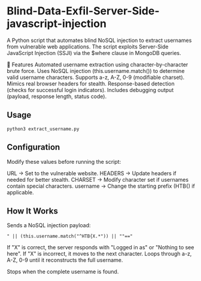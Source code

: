# Blind-Data-Exfil-Server-Side-javascript-injection

A Python script that automates blind NoSQL injection to extract usernames from vulnerable web applications. The script exploits Server-Side JavaScript Injection (SSJI) via the $where clause in MongoDB queries.

🚀 Features
Automated username extraction using character-by-character brute force.
Uses NoSQL injection (this.username.match()) to determine valid username characters.
Supports a-z, A-Z, 0-9 (modifiable charset).
Mimics real browser headers for stealth.
Response-based detection (checks for successful login indicators).
Includes debugging output (payload, response length, status code).

## Usage
`python3 extract_username.py`

## Configuration
Modify these values before running the script:

URL → Set to the vulnerable website.
HEADERS → Update headers if needed for better stealth.
CHARSET → Modify character set if usernames contain special characters.
username → Change the starting prefix (HTB{) if applicable.


## How It Works
Sends a NoSQL injection payload:
```
" || (this.username.match("^HTB{X.*")) || ""=="  
```

If "X" is correct, the server responds with "Logged in as" or "Nothing to see here".
If "X" is incorrect, it moves to the next character.
Loops through a-z, A-Z, 0-9 until it reconstructs the full username.

Stops when the complete username is found.
